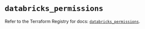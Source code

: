 # `databricks_permissions`

Refer to the Terraform Registry for docs: [`databricks_permissions`](https://registry.terraform.io/providers/databricks/databricks/1.48.0/docs/resources/permissions).
